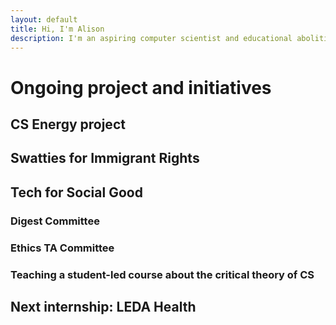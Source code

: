 ```yaml
---
layout: default
title: Hi, I'm Alison
description: I'm an aspiring computer scientist and educational abolitionist
---
```


# Ongoing project and initiatives

## CS Energy project

## Swatties for Immigrant Rights

## Tech for Social Good

### Digest Committee

### Ethics TA Committee

### Teaching a student-led course about the critical theory of CS

## Next internship: LEDA Health
